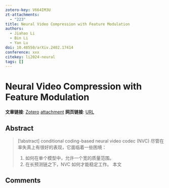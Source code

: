 ```yaml
---
zotero-key: V664IM3U
zt-attachments:
  - "223"
title: Neural Video Compression with Feature Modulation
authors:
  - Jiahao Li
  - Bin Li
  - Yan Lu
doi: 10.48550/arXiv.2402.17414
conference: xxx
citekey: li2024-neural
tags: []
---
```

# Neural Video Compression with Feature Modulation

**文章链接**: [Zotero](zotero://select/library/items/V664IM3U) [attachment](<file:///home/ilot/Zotero/storage/N4HNN8Z4/Li%20%E7%AD%89%20-%202024%20-%20Neural%20Video%20Compression%20with%20Feature%20Modulation.pdf>)
**网页链接**: [URL](http://arxiv.org/abs/2402.17414)
## Abstract

>[!abstract]
> conditional coding-based neural video codec (NVC) 尽管在率失真上有很好的表现，它面临着一些困境：
> 1. 如何在单个模型中，允许一个宽的质量范围。
> 2. 在长预测链之下，NVC 如何才能稳定工作。
> 本文

## Comments

